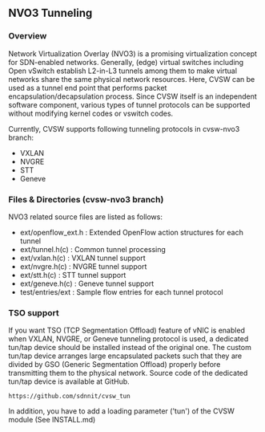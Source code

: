 ## NVO3 Tunneling


### Overview

Network Virtualization Overlay (NVO3) is a promising virtualization concept for 
SDN-enabled networks. Generally, (edge) virtual switches including Open vSwitch 
establish L2-in-L3 tunnels among them to make virtual networks share the same 
physical network resources. Here, CVSW can be used as a tunnel end point that 
performs packet encapsulation/decapsulation process. Since CVSW itself is 
an independent software component, various types of tunnel protocols can be 
supported without modifying kernel codes or vswitch codes.

Currently, CVSW supports following tunneling protocols in cvsw-nvo3 branch:

* VXLAN
* NVGRE
* STT
* Geneve



### Files & Directories (cvsw-nvo3 branch)

NVO3 related source files are listed as follows:

* ext/openflow_ext.h : Extended OpenFlow action structures for each tunnel
* ext/tunnel.h(c)    : Common tunnel processing
* ext/vxlan.h(c)     : VXLAN tunnel support
* ext/nvgre.h(c)     : NVGRE tunnel support
* ext/stt.h(c)       : STT tunnel support
* ext/geneve.h(c)    : Geneve tunnel support
* test/entries/ext   : Sample flow entries for each tunnel protocol



### TSO support

If you want TSO (TCP Segmentation Offload) feature of vNIC is enabled when VXLAN, NVGRE, 
or Geneve tunneling protocol is used, a dedicated tun/tap device should be installed instead 
of the original one. The custom tun/tap device arranges large encapsulated packets such that 
they are divided by GSO (Generic Segmentation Offload) properly before transmitting them to 
the physical network. Source code of the dedicated tun/tap device is available at GitHub.

	https://github.com/sdnnit/cvsw_tun

In addition, you have to add a loading parameter ('tun') of the CVSW module (See INSTALL.md) 
